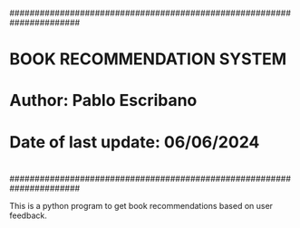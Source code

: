 ######################################################################
#                                                                    #
#                     BOOK RECOMMENDATION SYSTEM                     #
#                                                                    #
# Author: Pablo Escribano                                            #
#                                                                    #
# Date of last update: 06/06/2024                                    #
#                                                                    #
######################################################################


This is a python program to get book recommendations based on user feedback.

